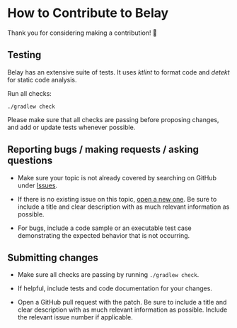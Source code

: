 # How to Contribute to Belay

Thank you for considering making a contribution! :partying_face:

## Testing

Belay has an extensive suite of tests. It uses *ktlint* to format code and *detekt* for static code analysis.

Run all checks:

```
./gradlew check
```

Please make sure that all checks are passing before proposing changes, and add or update tests whenever possible.

## Reporting bugs / making requests / asking questions

* Make sure your topic is not already covered by searching on GitHub under [Issues](https://github.com/specto-dev/belay/issues).

* If there is no existing issue on this topic, [open a new one](https://github.com/specto-dev/belay/issues/new). Be sure to include a title and clear description with as much relevant information as possible.

* For bugs, include a code sample or an executable test case demonstrating the expected behavior that is not occurring.

## Submitting changes

* Make sure all checks are passing by running `./gradlew check`.

* If helpful, include tests and code documentation for your changes.

* Open a GitHub pull request with the patch. Be sure to include a title and clear description with as much relevant information as possible. Include the relevant issue number if applicable.
